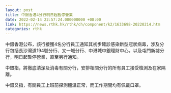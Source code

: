 ```yaml
---
layout: post
title: 中銀香港4分行明日起暫停營業
date: 2022-02-14 22:57:24.000000000 +08:00
link: https://news.rthk.hk/rthk/ch/component/k2/1633698-20220214.htm
categories: rthk
---
```


中銀香港公布，該行接獲4名分行員工通知其初步確診感染新型冠狀病毒，涉及分行包括長沙灣道194號分行、又一城分行、中港城中銀理財中心，以及屯門新墟分行，明日起暫停營業，直至另行通知。

中銀指，將徹底清潔及消毒有關分行，安排相關分行的所有員工接受檢測及在家隔離。

中銀又指，有關員工上班前探測體溫正常，而工作期間均有佩戴口罩。
